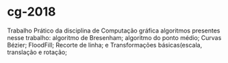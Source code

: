 # cg-2018

Trabalho Prático da disciplina de Computação gráfica
algoritmos presentes nesse trabalho:
  algoritmo de Bresenham;
  algoritmo do ponto médio; 
  Curvas Bézier;
  FloodFill;
  Recorte de linha;
  e Transformações básicas(escala, translação e rotação;
